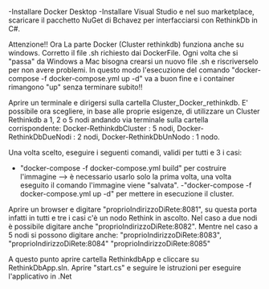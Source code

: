-Installare Docker Desktop
-Installare Visual Studio e nel suo marketplace, scaricare il pacchetto NuGet di Bchavez per interfacciarsi con RethinkDb in C#.

Attenzione!! Ora La parte Docker (Cluster rethinkdb) funziona anche su windows.
             Corretto il file .sh richiesto dai DockerFile.
             Ogni volta che si "passa" da Windows a Mac bisogna crearsi un nuovo file .sh e riscriverselo per non avere problemi.
             In questo modo l'esecuzione del comando "docker-compose -f docker-compose.yml up -d" va a buon fine e i container rimangono "up" senza terminare subito!!

Aprire un terminale e dirigersi sulla cartella Cluster_Docker_rethinkdb.
E' possibile ora scegliere, in base alle proprie esigenze, di utilizzare un Cluster Rethinkdb a 1, 2 o 5 nodi andando via terminale sulla cartella corrispondente:
Docker-RethinkdbCluster : 5 nodi,
Docker-RethinkDbDueNodi : 2 nodi,
Docker-RethinkDbUnNodo : 1 nodo.

Una volta scelto, eseguire i seguenti comandi, validi per tutti e 3 i casi:
- "docker-compose -f docker-compose.yml build" per costruire l'immagine --> è necessario usarlo solo la prima volta, una volta eseguito il comando l'immagine viene "salvata".
-"docker-compose -f docker-compose.yml up -d" per mettere in esecuzione il cluster. 

Aprire un browser e digitare "proprioIndirizzoDiRete:8081", su questa porta infatti in tutti e tre i casi c'è un nodo Rethink in ascolto.
Nel caso a due nodi è possibile digitare anche "proprioIndirizzoDiRete:8082".
Mentre nel caso a 5 nodi si possono digitare anche: "proprioIndirizzoDiRete:8083", "proprioIndirizzoDiRete:8084" "proprioIndirizzoDiRete:8085"

A questo punto aprire cartella RethinkdbApp e cliccare su RethinkDbApp.sln.
Aprire "start.cs" e seguire le istruzioni per eseguire l'applicativo in .Net
